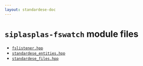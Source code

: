 ```yaml
---
layout: standardese-doc
---
```



# `siplasplas-fswatch` module files


 - [`fslistener.hpp`]({{site.url}}{{site.baseurl}}/doc/standardese/master/siplasplas-fswatch/fslistener.html)
 - [`standardese_entities.hpp`]({{site.url}}{{site.baseurl}}/doc/standardese/master/siplasplas-fswatch/standardese_entities.html)
 - [`standardese_files.hpp`]({{site.url}}{{site.baseurl}}/doc/standardese/master/siplasplas-fswatch/standardese_files.html)